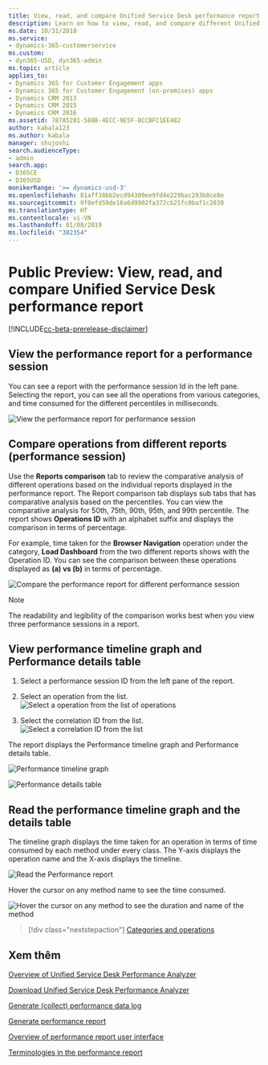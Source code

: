 ```yaml
---
title: View, read, and compare Unified Service Desk performance report | MicrosoftDocs
description: Learn on how to view, read, and compare different Unified Service Desk performance report generated using the Unified Service Desk Performance Analyzer.
ms.date: 10/31/2018
ms.service:
- dynamics-365-customerservice
ms.custom:
- dyn365-USD, dyn365-admin
ms.topic: article
applies_to:
- Dynamics 365 for Customer Engagement apps
- Dynamics 365 for Customer Engagement (on-premises) apps
- Dynamics CRM 2013
- Dynamics CRM 2015
- Dynamics CRM 2016
ms.assetid: 787A5201-588B-4ECC-9E5F-BCCBFC1EE482
author: kabala123
ms.author: kabala
manager: shujoshi
search.audienceType:
- admin
search.app:
- D365CE
- D365USD
monikerRange: '>= dynamics-usd-3'
ms.openlocfilehash: 81aff38bb2ecd94309ee9fd4e229bac293b8ce8e
ms.sourcegitcommit: 9f0efd59de16a6d9902fa372cb25fc0baf1c2838
ms.translationtype: HT
ms.contentlocale: vi-VN
ms.lasthandoff: 01/08/2019
ms.locfileid: "382354"
---
```

# <a name="public-preview-view-read-and-compare-unified-service-desk-performance-report"></a>Public Preview: View, read, and compare Unified Service Desk performance report

[!INCLUDE[cc-beta-prerelease-disclaimer](../../includes/cc-beta-prerelease-disclaimer.md)]

## <a name="view-the-performance-report-for-a-performance-session"></a>View the performance report for a performance session

You can see a report with the performance session Id in the left pane. Selecting the report, you can see all the operations from various categories, and time consumed for the different percentiles in milliseconds.

![View the performance report for performance session](../media/individual-perf-report.PNG "View the performance report for performance session")

## <a name="compare-operations-from-different-reports-performance-session"></a>Compare operations from different reports (performance session)

Use the **Reports comparison** tab to review the comparative analysis of different operations based on the individual reports displayed in the performance report. The Report comparison tab displays sub tabs that has comparative analysis based on the percentiles. You can view the comparative analysis for 50th, 75th, 90th, 95th, and 99th percentile. The report shows **Operations ID** with an alphabet suffix and displays the comparison in terms of percentage. 

For example, time taken for the **Browser Navigation** operation under the category, **Load Dashboard** from the two different reports shows with the Operation ID. You can see the comparison between these operations displayed as **(a) vs (b)** in terms of percentage.

![Compare the performance report for different performance session](../media/compare-reports.PNG "Compare the performance report for different performance session")

> [!NOTE]
> The readability and legibility of the comparison works best when you view three performance sessions in a report.

## <a name="view-performance-timeline-graph-and-performance-details-table"></a>View performance timeline graph and Performance details table

1. Select a performance session ID from the left pane of the report.

2. Select an operation from the list.<br>
![Select a operation from the list of operations](../media/operation-navigation.PNG "Select a operation from the list of operations")

3. Select the correlation ID from the list.<br>
![Select a correlation ID from the list](../media/operation-navigation-correlationid.PNG "Select a correlation ID from the list")

The report displays the Performance timeline graph and Performance details table.

![Performance timeline graph](../media/performance-timeline-graph.PNG "Performance timeline graph")

![Performance details table](../media/performance-details-table.PNG "Performance details table")

## <a name="read-the-performance-timeline-graph-and-the-details-table"></a>Read the performance timeline graph and the details table

The timeline graph displays the time taken for an operation in terms of time consumed by each method under every class. The Y-axis displays the operation name and the X-axis displays the timeline.

![Read the Performance report](../media/read-perf-timline.PNG "Read the Performance report")

Hover the cursor on any method name to see the time consumed.

![Hover the cursor on any method to see the duration and name of the method](../media/hover-graph-details.PNG "Hover the cursor on any method to see the duration and name of the method")

> [!div class="nextstepaction"]
> [Categories and operations](operations-categories.md)

## <a name="see-also"></a>Xem thêm

[Overview of Unified Service Desk Performance Analyzer](overview-performance-analyzer.md)

[Download Unified Service Desk Performance Analyzer](download-performance-analyzer.md)

[Generate (collect) performance data log](performance-data-collection-using-keyboard-shortcut.md)

[Generate performance report](generate-performance-report.md)

[Overview of performance report user interface](overview-performance-report-user-interface.md)

[Terminologies in the performance report](terminologies-performance-report.md)